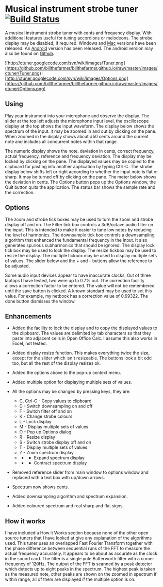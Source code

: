 # Musical instrument strobe tuner [![Build Status](https://travis-ci.org/billthefarmer/ctuner.svg?branch=master)](https://travis-ci.org/billthefarmer/ctuner)

A musical instrument strobe tuner with cents and frequency
display. With additional features useful for tuning accordions or
melodeons. The strobe display may be disabled, if
required. Windows and
[Mac](http://code.google.com/p/ctuner/wiki/Mac) versions have
been released. An
[Android](http://code.google.com/p/ctuner/wiki/Android) version
has been released. The android version may also be found on
[Github](https://github.com/billthefarmer/tuner).

![http://ctuner.googlecode.com/svn/wiki/images/Tuner.png](https://github.com/billthefarmer/billthefarmer.github.io/raw/master/images/ctuner/Tuner.png)  ![http://ctuner.googlecode.com/svn/wiki/images/Options.png](https://github.com/billthefarmer/billthefarmer.github.io/raw/master/images/ctuner/Options.png)


## Using ##

Play your instrument into your microphone and observe the
display. The slider at the top left adjusts the microphone input
level, the oscilloscope display at the top shows the input
waveform. The display below shows the spectrum of the input. It
may be zoomed in and out by clicking on the pane. When zoomed in
the display shows about ±50 cents around the current note and
includes all concurrent notes within that range.

The numeric display shows the note, deviation in cents, correct
frequency, actual frequency, reference and frequency
deviation. The display may be locked by clicking on the pane. The
displayed values may be copied to the clipboard for pasting into
another application by typing Ctrl-C. The strobe display below
shifts left or right according to whether the input note is flat
or sharp. It may be turned off by clicking on the pane. The meter
below shows the deviation in cents. The Options button pops up
the Options window, the Quit button quits the application. The
status bar shows the sample rate and the correction.

## Options ##

The zoom and strobe tick boxes may be used to turn the zoom and
strobe display off and on. The Filter tick box controls a
3dB/octave audio filter on the input. This is intended to make it
easier to tune low notes by reducing the level of harmonics. The
downsample tick box controls a downsampling algorithm that
enhanced the fundamental frequency in the input. It also
generates spurious subharmonics that should be ignored. The
display lock tick box may be used to lock the display. The resize
tickbox may be used to resize the display. The multiple tickbox
may be used to display multiple sets of values. The slider below
and the + and - buttons allow the reference to be adjusted.

Some audio input devices appear to have inaccurate clocks. Out of
three laptops I have tested, two were up to 0.7% out. The
correction facility allows a correction factor to be entered. The
value will not be remembered until the save button is clicked. A
known standard may be used to set this value. For example, my
netbook has a correction value of 0.99322. The done button
dismisses the window.

## Enhancements ##

  * Added the facility to lock the display and to copy the
    displayed values to the clipboard. The values are delimited
    by tab characters so that they paste into adjacent cells in
    Open Office Calc. I assume this also works in Excel, not
    tested.

  * Added display resize function. This makes everything twice
    the size, except for the slider which isn't resizeable. The
    buttons look a bit odd too, but all the rest of the display
    resizes ok.

  * Added the options above to the pop-up context menu.

  * Added multiple option for displaying multiple sets of values.

  * All the options may be changed by pressing keys, they are:
    * C, Ctrl-C - Copy values to clipboard
    * D - Switch downsampling on and off
    * F - Switch filter off and on
    * K - Change strobe colours
    * L - Lock display
    * M - Display multiple sets of values
    * O - Pop up Options dialog
    * R - Resize display
    * S - Switch strobe display off and on
    * T - Display multiple sets of values
    * Z - Zoom spectrum display
    * + - Expand spectrum display
    * - - Contract spectrum display

  * Removed reference slider from main window to options window and replaced with a text box with up/down arrows.
  * Spectrum now shows cents.
  * Added downsampling algorithm and spectrum expansion.
  * Added coloured spectrum and real sharp and flat signs.

## How it works ##

I have included a How It Works section because none of the other
open source tuners that I have looked at give any explanation of
the algorithms used. This tuner uses an overlapped Fast Fourier
Transform together with the phase difference between sequential
runs of the FFT to measure the actual frequency accurately. It
appears to be about as accurate as the clock in the sound
card. The filter is a single pole Butterworth filter with a
corner frequency of 120Hz. The output of the FFT is scanned by a
peak detector which detects up to eight peaks in the
spectrum. The highest peak is taken as the measured note, other
peaks are shown on the zoomed in spectrum if within range, all of
them are displayed if the multiple option is on.
